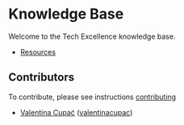 # Knowledge Base

Welcome to the Tech Excellence knowledge base.

- [Resources](resources.md)

## Contributors

To contribute, please see instructions [contributing](CONTRIBUTING.md)

- [Valentina Cupać](https://www.linkedin.com/in/valentinacupac/) ([valentinacupac](https://github.com/valentinacupac))
